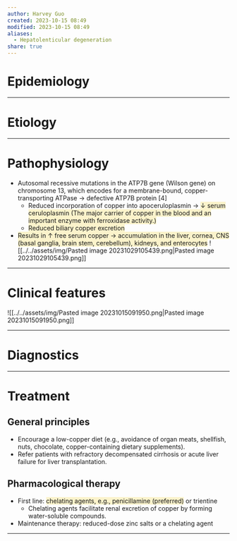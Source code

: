 ```yaml
---
author: Harvey Guo
created: 2023-10-15 08:49
modified: 2023-10-15 08:49
aliases:
  - Hepatolenticular degeneration
share: true
---
```


# Epidemiology


---
# Etiology


---
# Pathophysiology
- Autosomal recessive mutations in the ATP7B gene (Wilson gene) on chromosome 13, which encodes for a membrane-bound, copper-transporting ATPase → defective ATP7B protein [4]
	- Reduced incorporation of copper into apoceruloplasmin  → <span style="background:rgba(240, 200, 0, 0.2)">↓ serum ceruloplasmin (The major carrier of copper in the blood and an important enzyme with ferroxidase activity.)</span>
	- <span style="background:rgba(240, 200, 0, 0.2)">Reduced biliary copper excretion</span> 
- <span style="background:rgba(240, 200, 0, 0.2)">Results in ↑ free serum copper → accumulation in the liver, cornea, CNS (basal ganglia, brain stem, cerebellum), kidneys, and enterocytes</span>
![[../../assets/img/Pasted image 20231029105439.png|Pasted image 20231029105439.png]]

---
# Clinical features
![[../../assets/img/Pasted image 20231015091950.png|Pasted image 20231015091950.png]]

---
# Diagnostics


---
# Treatment
## General principles
- Encourage a low-copper diet (e.g., avoidance of organ meats, shellfish, nuts, chocolate, copper-containing dietary supplements).
- Refer patients with refractory decompensated cirrhosis or acute liver failure for liver transplantation.
## Pharmacological therapy
- First line: <span style="background:rgba(240, 200, 0, 0.2)">chelating agents, e.g., penicillamine (preferred)</span> or trientine
	- Chelating agents facilitate renal excretion of copper by forming water-soluble compounds.
- Maintenance therapy: reduced-dose zinc salts or a chelating agent

---
